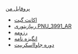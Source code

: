 <a href="https://github.com/zahrakiani" target="_blank">پروفایل من</a>
    <ul>
        <li><a href="https://github.com/zahrakiani" target="_blank">اکانت گیت</a></li>
        <li><a href="https://github.com/zahrakiani/PNU_3991_AR">ریپازیتوری PNU_3991_AR</a></li>
        <li><a href="https://zahrakiani.github.io/">رزومه</a></li>
        <li><a href="https://github.com/zahrakiani/PNU_3991_AR/blob/main/SOP/Sop.html">انگیزه نامه</a></li>
        <li><a href="https://www.sololearn.com/Certificate/1068-20608453/pdf/">دوره جاوااسکریپت</a></li>
    </ul>
